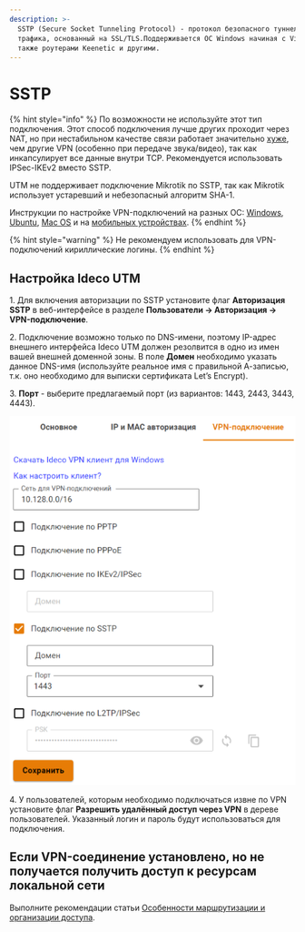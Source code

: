 ```yaml
---
description: >-
  SSTP (Secure Socket Tunneling Protocol) - протокол безопасного туннелирования
  трафика, основанный на SSL/TLS.Поддерживается ОС Windows начиная с Vista, а
  также роутерами Keenetic и другими.
---
```


# SSTP

{% hint style="info" %}
По возможности не используйте этот тип подключения. Этот способ подключения лучше других проходит через NAT, но при нестабильном качестве связи работает значительно [хуже](https://en.wikipedia.org/wiki/Secure\_Socket\_Tunneling\_Protocol), чем другие VPN (особенно при передаче звука/видео), так как инкапсулирует все данные внутри TCP. Рекомендуется использовать IPSec-IKEv2 вместо SSTP.

UTM не поддерживает подключение Mikrotik по SSTP, так как Mikrotik использует устаревший и небезопасный алгоритм SHA-1.

Инструкции по настройке VPN-подключений на разных ОС: [Windows](connection-for-windows.md), [Ubuntu](connection-for-ubuntu.md), [Mac OS](connection-for-high-sierra-macos.md) и на [мобильных устройствах](connection-for-mobile-devices.md).
{% endhint %}

{% hint style="warning" %}
Не рекомендуем использовать для VPN-подключений кириллические логины.
{% endhint %}

## Настройка Ideco UTM

1\. Для включения авторизации по SSTP установите флаг **Авторизация SSTP** в веб-интерфейсе в разделе **Пользователи -> Авторизация -> VPN-подключение**.

2\. Подключение возможно только по DNS-имени, поэтому IP-адрес внешнего интерфейса Ideco UTM должен резолвится в одно из имен вашей внешней доменной зоны. В поле **Домен** необходимо указать данное DNS-имя (используйте реальное имя с правильной А-записью, т.к. оно необходимо для выписки сертификата Let’s Encrypt).

3\. **Порт** - выберите предлагаемый порт (из вариантов: 1443, 2443, 3443, 4443).

![](../../../../.gitbook/assets/sstp-on.png)

4\. У пользователей, которым необходимо подключаться извне по VPN установите флаг **Разрешить удалённый доступ через VPN** в дереве пользователей. Указанный логин и пароль будут использоваться для подключения.

## Если VPN-соединение установлено, но не получается получить доступ к ресурсам локальной сети

Выполните рекомендации статьи [Особенности маршрутизации и организации доступа](features.md).
